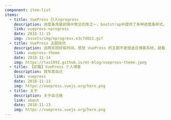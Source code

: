 ```yaml
---
component: item-list
items:
  - title: VuePress 引入nprogress
    description: 进度条库是前端中常见的库之一，bootstrap中提供了多种进度条样式。NProgress.js和nanobar.js是两款轻量级的进度条组件，使用简便。轩枫阁用过Nprogress，用于页面刚打开时的页面加载进度显示。
    link: vuepress-nprogress
    date: 2018-11-15
    img: /assets/img/nprogress.e3c7d021.gif
  - title: VuePress 主题踩坑
    description: 这两天刚好有时间，感觉 VuePress 的主题不是很适合博客系统，就看着改了一波，踩了点小坑。
    link: vuepress-theme
    date: 2018-11-14
    img: https://txs1992.github.io/mt-blog/vuepress-theme.jpeg
  - title: 【初篇】VuePress 个人博客
    description: 我写我自己
    link: vuepress
    date: 2018-11-13
    img: https://vuepress.vuejs.org/hero.png
  - title: 关于
    description: 关于自己咯
    link: about
    date: 2018-11-13
    img: https://vuepress.vuejs.org/hero.png
---
```

